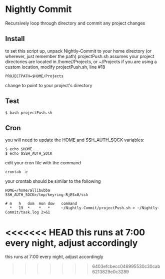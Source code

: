 # Nightly Commit
Recursively loop through directory and commit any project changes

## Install
to set this script up, unpack Nightly-Commit to your home directory (or wherever, just remember the path)
projectPush.sh assumes your project directories are located in /home/<username>/Projects, or ~/Projects
if you are using a custom location, modify projectPush.sh, line #18

    PROJECTPATH=$HOME/Projects
    
change to point to your project's directory    

## Test
    $ bash projectPush.sh

## Cron
you will need to update the HOME and SSH_AUTH_SOCK variables:

    $ echo $HOME
    $ echo $SSH_AUTH_SOCK

edit your cron file with the command

    crontab -e

your crontab should be similar to the following

    HOME=/home/allibubba
    SSH_AUTH_SOCK=/tmp/keyring-RjESx0/ssh

    # m   h   dom  mon dow   command
      *   19  *    *   *     ~/Nightly-Commit/projectPush.sh > ~/Nightly-Commit/task.log 2>&1

<<<<<<< HEAD
this runs at 7:00 every night, adjust accordingly
=======
this runs at 7:00 every night, adjust accordingly

>>>>>>> 6403efcbecc046995530c30cab6213829e0c3289
